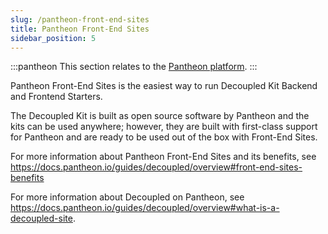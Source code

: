 ```yaml
---
slug: /pantheon-front-end-sites
title: Pantheon Front-End Sites
sidebar_position: 5
---
```

:::pantheon
 This section relates to the [Pantheon platform](https://pantheon.io).
:::

Pantheon Front-End Sites is the easiest way to run Decoupled Kit Backend and Frontend Starters.


The Decoupled Kit is built as open source software by Pantheon and the kits can be used anywhere; however, they are built with first-class support for Pantheon and are ready to be used out of the box with Front-End Sites.

For more information about Pantheon Front-End Sites and its benefits, see https://docs.pantheon.io/guides/decoupled/overview#front-end-sites-benefits

For more information about Decoupled on Pantheon, see https://docs.pantheon.io/guides/decoupled/overview#what-is-a-decoupled-site.
